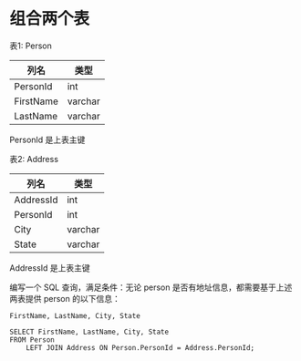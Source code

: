 <h1>组合两个表</h1>
表1: Person


| 列名         | 类型     |
|-------------|---------|
| PersonId    | int     |
| FirstName   | varchar |
| LastName    | varchar |

PersonId 是上表主键

表2: Address


| 列名         | 类型    |
|-------------|---------|
| AddressId   | int     |
| PersonId    | int     |
| City        | varchar |
| State       | varchar |

AddressId 是上表主键
 
编写一个 SQL 查询，满足条件：无论 person 是否有地址信息，都需要基于上述两表提供 person 的以下信息：

` FirstName, LastName, City, State `

```
SELECT FirstName, LastName, City, State
FROM Person
	LEFT JOIN Address ON Person.PersonId = Address.PersonId;
```